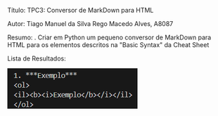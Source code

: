 Título: TPC3: Conversor de MarkDown para HTML

Autor: Tiago Manuel da Silva Rego Macedo Alves, A8087

Resumo:
. Criar em Python um pequeno conversor de MarkDown para HTML para os elementos descritos na "Basic
Syntax" da Cheat Sheet


Lista de Resultados:

![alt text](resultado4.PNG)